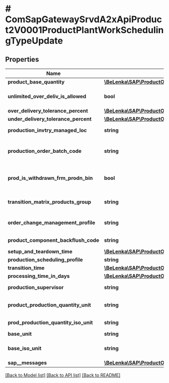 # # ComSapGatewaySrvdA2xApiProduct2V0001ProductPlantWorkSchedulingTypeUpdate

## Properties

Name | Type | Description | Notes
------------ | ------------- | ------------- | -------------
**product_base_quantity** | [**\BeLenka\SAP\ProductODV4\Model\BaseQuantity1**](BaseQuantity1.md) |  | [optional]
**unlimited_over_deliv_is_allowed** | **bool** | Indicator: Unlimited Overdelivery Allowed | [optional]
**over_delivery_tolerance_percent** | [**\BeLenka\SAP\ProductODV4\Model\OverdeliveryToler**](OverdeliveryToler.md) |  | [optional]
**under_delivery_tolerance_percent** | [**\BeLenka\SAP\ProductODV4\Model\UnderdeliveryToler**](UnderdeliveryToler.md) |  | [optional]
**production_invtry_managed_loc** | **string** | Issue Storage Location | [optional]
**production_order_batch_code** | **string** | Determination of batch entry in the production/process order | [optional]
**prod_is_withdrawn_frm_prodn_bin** | **bool** | Indicator: withdrawal of stock from production bin | [optional]
**transition_matrix_products_group** | **string** | Group of Materials for Transition Matrix | [optional]
**order_change_management_profile** | **string** | Overall profile for order change management | [optional]
**product_component_backflush_code** | **string** | Indicator: Backflush | [optional]
**setup_and_teardown_time** | [**\BeLenka\SAP\ProductODV4\Model\SetupTime1**](SetupTime1.md) |  | [optional]
**production_scheduling_profile** | **string** |  | [optional]
**transition_time** | [**\BeLenka\SAP\ProductODV4\Model\Interoperation**](Interoperation.md) |  | [optional]
**processing_time_in_days** | [**\BeLenka\SAP\ProductODV4\Model\ProcessingTime1**](ProcessingTime1.md) |  | [optional]
**production_supervisor** | **string** | Production Supervisor | [optional]
**product_production_quantity_unit** | **string** | Base Unit of Measure - No Conversion Routine | [optional]
**prod_production_quantity_iso_unit** | **string** | Production Unit in ISO Code | [optional]
**base_unit** | **string** |  | [optional]
**base_iso_unit** | **string** | Base unit of measure in ISO code | [optional]
**sap__messages** | [**\BeLenka\SAP\ProductODV4\Model\ComSapGatewaySrvdA2xApiProduct2V0001SAPMessageUpdate[]**](ComSapGatewaySrvdA2xApiProduct2V0001SAPMessageUpdate.md) |  | [optional]

[[Back to Model list]](../../README.md#models) [[Back to API list]](../../README.md#endpoints) [[Back to README]](../../README.md)
